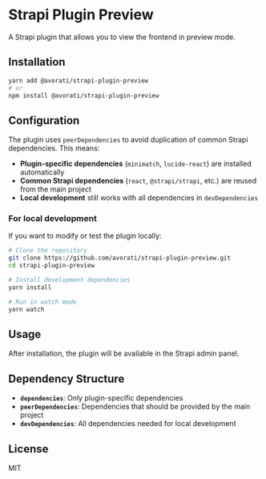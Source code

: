 # Strapi Plugin Preview

A Strapi plugin that allows you to view the frontend in preview mode.

## Installation

```bash
yarn add @avorati/strapi-plugin-preview
# or
npm install @avorati/strapi-plugin-preview
```

## Configuration

The plugin uses `peerDependencies` to avoid duplication of common Strapi dependencies. This means:

- **Plugin-specific dependencies** (`minimatch`, `lucide-react`) are installed automatically
- **Common Strapi dependencies** (`react`, `@strapi/strapi`, etc.) are reused from the main project
- **Local development** still works with all dependencies in `devDependencies`

### For local development

If you want to modify or test the plugin locally:

```bash
# Clone the repository
git clone https://github.com/avorati/strapi-plugin-preview.git
cd strapi-plugin-preview

# Install development dependencies
yarn install

# Run in watch mode
yarn watch
```

## Usage

After installation, the plugin will be available in the Strapi admin panel.

## Dependency Structure

- **`dependencies`**: Only plugin-specific dependencies
- **`peerDependencies`**: Dependencies that should be provided by the main project
- **`devDependencies`**: All dependencies needed for local development

## License

MIT 